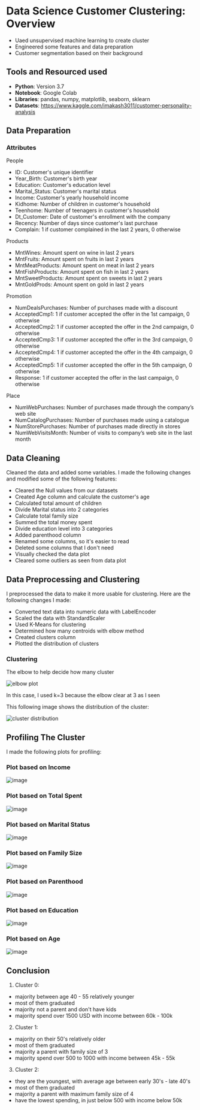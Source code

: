# Data Science Customer Clustering: Overview
* Uaed unsupervised machine learning to create cluster
* Engineered some features and data preparation
* Customer segmentation based on their background

## Tools and Resourced used
* **Python**: Version 3.7
* **Notebook**: Google Colab
* **Libraries**: pandas, numpy, matplotlib, seaborn, sklearn
* **Datasets**: https://www.kaggle.com/imakash3011/customer-personality-analysis

## Data Preparation
### Attributes

People

* ID: Customer's unique identifier
* Year_Birth: Customer's birth year
* Education: Customer's education level
* Marital_Status: Customer's marital status
* Income: Customer's yearly household income
* Kidhome: Number of children in customer's household
* Teenhome: Number of teenagers in customer's household
* Dt_Customer: Date of customer's enrollment with the company
* Recency: Number of days since customer's last purchase
* Complain: 1 if customer complained in the last 2 years, 0 otherwise

Products

* MntWines: Amount spent on wine in last 2 years
* MntFruits: Amount spent on fruits in last 2 years
* MntMeatProducts: Amount spent on meat in last 2 years
* MntFishProducts: Amount spent on fish in last 2 years
* MntSweetProducts: Amount spent on sweets in last 2 years
* MntGoldProds: Amount spent on gold in last 2 years

Promotion

* NumDealsPurchases: Number of purchases made with a discount
* AcceptedCmp1: 1 if customer accepted the offer in the 1st campaign, 0 otherwise
* AcceptedCmp2: 1 if customer accepted the offer in the 2nd campaign, 0 otherwise
* AcceptedCmp3: 1 if customer accepted the offer in the 3rd campaign, 0 otherwise
* AcceptedCmp4: 1 if customer accepted the offer in the 4th campaign, 0 otherwise
* AcceptedCmp5: 1 if customer accepted the offer in the 5th campaign, 0 otherwise
* Response: 1 if customer accepted the offer in the last campaign, 0 otherwise

Place

* NumWebPurchases: Number of purchases made through the company’s web site
* NumCatalogPurchases: Number of purchases made using a catalogue
* NumStorePurchases: Number of purchases made directly in stores
* NumWebVisitsMonth: Number of visits to company’s web site in the last month

## Data Cleaning
Cleaned the data and added some variables. I made the following changes and modified some of the following features:
* Cleared the Null values from our datasets
* Created Age column and calculate the customer's age
* Calculated total amount of children
* Divide Marital status into 2 categories
* Calculate total family size
* Summed the total money spent
* Divide education level into 3 categories
* Added parenthood column
* Renamed some columns, so it's easier to read
* Deleted some columns that I don't need
* Visually checked the data plot
* Cleared some outliers as seen from data plot

## Data Preprocessing and Clustering
I preprocessed the data to make it more usable for clustering. Here are the following changes I made:
* Converted text data into numeric data with LabelEncoder
* Scaled the data with StandardScaler
* Used K-Means for clustering
* Determined how many centroids with elbow method
* Created clusters column
* Plotted the distribution of clusters
### Clustering
The elbow to help decide how many cluster

![elbow plot](https://user-images.githubusercontent.com/60825743/137193314-d2292592-917e-4cd5-9c98-df503118becf.png)

In this case, I used k=3 because the elbow clear at 3 as I seen

This following image shows the distribution of the cluster:

![cluster distribution](https://user-images.githubusercontent.com/60825743/137194476-2f2b9c7a-8abb-4825-85a7-b0dd25586fa4.png)

## Profiling The Cluster
I made the following plots for profiling:

### Plot based on Income

![image](https://user-images.githubusercontent.com/60825743/137197924-a5b828e1-43f1-4887-b7c4-403e432ad3ec.png)

### Plot based on Total Spent

![image](https://user-images.githubusercontent.com/60825743/137198453-fd8f40f6-15f8-44f9-ab7a-01639a9e0c3e.png)

### Plot based on Marital Status

![image](https://user-images.githubusercontent.com/60825743/137198622-da43e4d9-4603-429c-a862-7a48afaa6415.png)

### Plot based on Family Size

![image](https://user-images.githubusercontent.com/60825743/137198638-88abfc20-799b-4d38-ad6a-84719fd080d6.png)

### Plot based on Parenthood

![image](https://user-images.githubusercontent.com/60825743/137198651-e7372506-6d97-4eca-928c-6a57533149c8.png)

### Plot based on Education

![image](https://user-images.githubusercontent.com/60825743/137198665-4e182973-cb9d-4d42-a367-12b177484cca.png)

### Plot based on Age

![image](https://user-images.githubusercontent.com/60825743/137198704-bc01388e-d2d0-483a-b673-c4c05a7f2fc2.png)

## Conclusion

1. Cluster 0:
* majority between age 40 - 55 relatively younger
* most of them graduated
* majority not a parent and don't have kids
* majority spend over 1500 USD with income between 60k - 100k

2. Cluster 1:
* majority on their 50's relatively older
* most of them graduated
* majority a parent with family size of 3
* majority spend over 500 to 1000 with income between 45k - 55k

3. Cluster 2:
* they are the youngest, with average age between early 30's - late 40's
* most of them graduated
* majority a parent with maximum family size of 4
* have the lowest spending, in just below 500 with income below 50k
